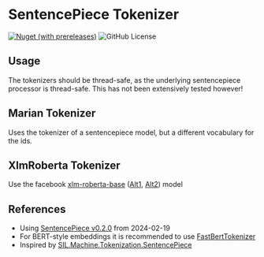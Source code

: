 # SentencePiece Tokenizer

[![Nuget (with prereleases)](https://img.shields.io/nuget/vpre/SentencePieceTokenizer)](https://www.nuget.org/packages/SentencePieceTokenizer/)
![GitHub License](https://img.shields.io/github/license/darcara/SentencePieceTokenizer)

## Usage
The tokenizers should be thread-safe, as the underlying sentencepiece processor is thread-safe. This has not been extensively tested however!


## Marian Tokenizer
Uses the tokenizer of a sentencepiece model, but a different vocabulary for the ids.

## XlmRoberta Tokenizer

Use the facebook [xlm-roberta-base](https://huggingface.co/FacebookAI/xlm-roberta-base/tree/main) ([Alt1](https://s3.amazonaws.com/models.huggingface.co/bert/xlm-roberta-base-sentencepiece.bpe.model), [Alt2](https://github.com/microsoft/BlingFire/raw/refs/heads/master/ldbsrc/xlm_roberta_base/spiece.model)) model

## References
* Using [SentencePiece v0.2.0](https://github.com/google/sentencepiece/releases/tag/v0.2.0) from 2024-02-19
* For BERT-style embeddings it is recommended to use [FastBertTokenizer](https://github.com/georg-jung/FastBertTokenizer)
* Inspired by [SIL.Machine.Tokenization.SentencePiece](https://github.com/sillsdev/machine/tree/master/src/SIL.Machine.Tokenization.SentencePiece)